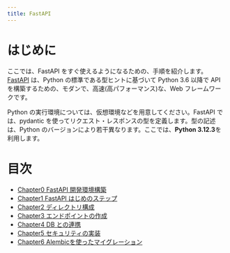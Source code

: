```yaml
---
title: FastAPI
---
```


# はじめに

ここでは、FastAPI をすぐ使えるようになるための、手順を紹介します。
[FastAPI](https://fastapi.tiangolo.com/ja/) は、Python の標準である型ヒントに基づいて Python 3.6 以降で API を構築するための、モダンで、高速(高パフォーマンス)な、Web フレームワークです。

Python の実行環境については、仮想環境などを用意してください。FastAPI では、pydantic を使ってリクエスト・レスポンスの型を定義します。型の記述は、Python のバージョンにより若干異なります。ここでは、**Python 3.12.3**を利用します。

# 目次

- [Chapter0 FastAPI 開発環境構築](./chapters/chapter0.md)
- [Chapter1 FastAPI はじめのステップ](./chapters/chapter1.md)
- [Chapter2 ディレクトリ構成](./chapters/chapter2.md)
- [Chapter3 エンドポイントの作成](./chapters/chapter3.md)
- [Chapter4 DB との連携](./chapters/chapter4.md)
- [Chapter5 セキュリティの実装](./chapters/chapter5.md)
- [Chapter6 Alembicを使ったマイグレーション](./chapters/chapter6.md)
